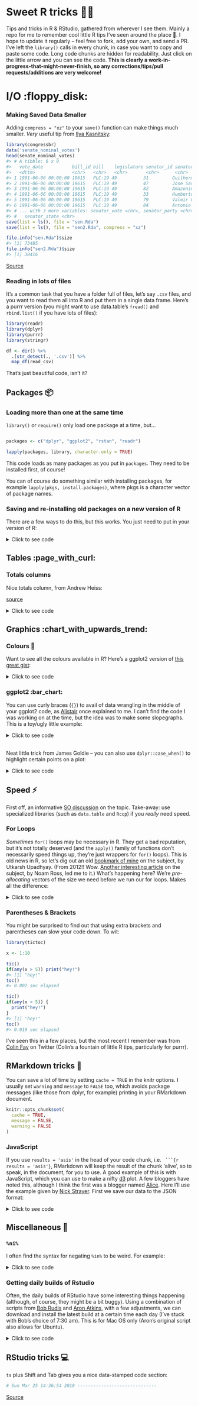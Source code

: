 
# Sweet R tricks :tophat::rabbit:

Tips and tricks in R & RStudio, gathered from wherever I see them.
Mainly a repo for me to remember cool little R tips I’ve seen around the
place :metal:. I hope to update it regularly – feel free to fork, add
your own, and send a PR. I’ve left the `library()` calls in every chunk,
in case you want to copy and paste some code. Long code chunks are
hidden for readability. Just click on the little arrow and you can see
the code. **This is clearly a work-in-progress-that-might-never-finish,
so any corrections/tips/pull requests/additions are very welcome\!**

# I/O :floppy\_disk:

### Making Saved Data Smaller

Adding `compress = "xz"` to your `save()` function can make things much
smaller. *Very* useful tip from [Ilya
Kasnitsky](https://ikashnitsky.github.io/):

``` r
library(congressbr)
data('senate_nominal_votes')
head(senate_nominal_votes)
#> # A tibble: 6 x 9
#>   vote_date           bill_id bill    legislature senator_id senator_name 
#>   <dttm>              <chr>   <chr>   <chr>       <chr>      <chr>        
#> 1 1991-06-06 00:00:00 19615   PLC:19 49          31         Guilherme Pa
#> 2 1991-06-06 00:00:00 19615   PLC:19 49          47         Jose Sarney  
#> 3 1991-06-06 00:00:00 19615   PLC:19 49          82         Amazonino Me
#> 4 1991-06-06 00:00:00 19615   PLC:19 49          33         Humberto Luc
#> 5 1991-06-06 00:00:00 19615   PLC:19 49          79         Valmir Campe
#> 6 1991-06-06 00:00:00 19615   PLC:19 49          84         Antonio Mariz
#> # ... with 3 more variables: senator_vote <chr>, senator_party <chr>,
#> #   senator_state <chr>
save(list = ls(), file = "sen.Rda")
save(list = ls(), file = "sen2.Rda", compress = "xz")

file.info("sen.Rda")$size
#> [1] 73485
file.info("sen2.Rda")$size
#> [1] 38416
```

[Source](https://twitter.com/ikashnitsky/status/973325892956184576)

### Reading in lots of files

It’s a common task that you have a folder full of files, let’s say
`.csv` files, and you want to read them all into R and put them in a
single data frame. Here’s a purrr version (you might want to use
data.table’s `fread()` and `rbind.list()` if you have lots of files):

``` r
library(readr)
library(dplyr)
library(purrr)
library(stringr)

df <- dir() %>%
  .[str_detect(., '.csv')] %>%
  map_df(read_csv)
```

That’s just beautiful code, isn’t it?

## Packages :package:

### Loading more than one at the same time

`library()` or `require()` only load one package at a time, but…

``` r

packages <- c("dplyr", "ggplot2", "rstan", "readr")

lapply(packages, library, character.only = TRUE)
```

This code loads as many packages as you put in `packages`. They need to
be installed first, of course\!

You can of course do something similar with installing packages, for
example `lapply(pkgs, install.packages)`, where pkgs is a character
vector of package names.

### Saving and re-installing old packages on a new version of R

There are a few ways to do this, but this works. You just need to put in
your version of R:  

<details>

<summary>Click to see code</summary>

``` r
version <- "3.3"  #just an example
old.packages <- list.files(paste0("/Library/Frameworks/R.framework/Versions/", version, "/Resources/library"))

# Install packages in the previous version. 

# For each package p in previous version...
    for (p in old.packages) {
      # ... Only if p is not already installed
      if (!(p %in% installed.packages()[,"Package"])) {
        # Install p 
        install.packages(p) 
      }
    }
```

I’m not sure this is necessary anymore, the last time I updated R, all
my packages were still installed. Anyway.

</details>

## Tables :page\_with\_curl:

### Totals columns

Nice totals column, from Andrew Heiss:

[source](https://twitter.com/andrewheiss/status/973325552596664321?s=03)

<details>

<summary>Click to see code</summary>

``` r
library(dplyr)
library(stringr)
library(pander)
mtcars %>% 
  mutate(cars = row.names(.),
         cars = str_extract(cars, "[A-Za-z\\b]*")) %>% 
  count(cars, am) %>% 
  bind_rows(summarise_at(., vars(n), funs(sum)) %>%
              mutate(cars = "**Total**")
  ) %>% 
  pandoc.table()
#> 
#> ---------------------
#>    cars      am   n  
#> ----------- ---- ----
#>     AMC      0    1  
#> 
#>  Cadillac    0    1  
#> 
#>   Camaro     0    1  
#> 
#>  Chrysler    0    1  
#> 
#>   Datsun     1    1  
#> 
#>    Dodge     0    1  
#> 
#>   Duster     0    1  
#> 
#>   Ferrari    1    1  
#> 
#>    Fiat      1    2  
#> 
#>    Ford      1    1  
#> 
#>    Honda     1    1  
#> 
#>   Hornet     0    2  
#> 
#>   Lincoln    0    1  
#> 
#>    Lotus     1    1  
#> 
#>  Maserati    1    1  
#> 
#>    Mazda     1    2  
#> 
#>    Merc      0    7  
#> 
#>   Pontiac    0    1  
#> 
#>   Porsche    1    1  
#> 
#>   Toyota     0    1  
#> 
#>   Toyota     1    1  
#> 
#>   Valiant    0    1  
#> 
#>    Volvo     1    1  
#> 
#>  **Total**   NA   32 
#> ---------------------
```

Also, from the comments to the above tweet, by Sam Firke, the author the
[janitor](https://github.com/sfirke/janitor) package (I prefer this
actually):

``` r
library(dplyr)
library(janitor)
mtcars %>% 
  mutate(cars = row.names(.),
         cars = str_extract(cars, "[A-Za-z\\b]*")) %>% 
  count(cars, am) %>% 
  adorn_totals()
#>      cars am  n
#>       AMC  0  1
#>  Cadillac  0  1
#>    Camaro  0  1
#>  Chrysler  0  1
#>    Datsun  1  1
#>     Dodge  0  1
#>    Duster  0  1
#>   Ferrari  1  1
#>      Fiat  1  2
#>      Ford  1  1
#>     Honda  1  1
#>    Hornet  0  2
#>   Lincoln  0  1
#>     Lotus  1  1
#>  Maserati  1  1
#>     Mazda  1  2
#>      Merc  0  7
#>   Pontiac  0  1
#>   Porsche  1  1
#>    Toyota  0  1
#>    Toyota  1  1
#>   Valiant  0  1
#>     Volvo  1  1
#>     Total 11 32
```

</details>

## Graphics :chart\_with\_upwards\_trend:

### Colours :art:

Want to see all the colours available in R? Here’s a ggplot2 version of
[this great
gist](https://github.com/hdugan/rColorTable/blob/master/rColorTable.R):  

<details>

<summary>Click to see code</summary>

``` r
# R colors minus 100 shades of grey
library(dplyr)
library(stringr)
library(ggplot2)
library(tibble)
library(cowplot)

# get 'data':
colour <- tibble(colours = colors()) %>%
  filter(!grepl("gray", colours),
         !grepl("grey", colours)) %>%
  mutate(general_colour = gsub("[0-9]", "", colours),
         c1 = ifelse(grepl("1", colours), 1, 0),
         c2 = ifelse(grepl("2", colours), 1, 0),
         c3 = ifelse(grepl("3", colours), 1, 0),
         c4 = ifelse(grepl("4", colours), 1, 0)) %>%
  select(-1) %>%
  group_by(general_colour) %>%
  summarise_all(funs(sum)) %>%
  ungroup() %>%
  mutate(c1 = ifelse(grepl(1, c1), paste0(general_colour, c1), NA),
         c2 = ifelse(grepl(1, c2), paste0(general_colour, "2"), NA),
         c3 = ifelse(grepl(1, c3), paste0(general_colour, "3"), NA),
         c4 = ifelse(grepl(1, c4), paste0(general_colour, "4"), NA),
         c1 = ifelse(is.na(c1), general_colour, c1),
         c2 = ifelse(is.na(c2), general_colour, c2),
         c3 = ifelse(is.na(c3), general_colour, c3),
         c4 = ifelse(is.na(c4), general_colour, c4))


## create six plots:
# Just the names, by setting alpha to 0:
g0 <- ggplot(colour, aes(x = general_colour)) +
  geom_bar(position = "stack", alpha = 0) +
  coord_flip() +
  theme_minimal() +
  theme(legend.position = "none") +
  theme(axis.text.x = element_blank(), axis.ticks.x = element_blank(),
        axis.title.x = element_blank(), panel.grid = element_blank(),
        axis.title.y = element_blank())

g <- ggplot(colour, aes(x = general_colour, color = general_colour,
                   fill = general_colour)) +
  geom_bar(position = "stack") +
  coord_flip() +
  scale_color_manual(values = colour$general_colour) +
  scale_fill_manual(values = colour$general_colour) +
  theme_minimal() +
  theme(legend.position = "none") +
  theme(axis.text = element_blank(), axis.ticks = element_blank(),
        axis.title = element_blank(), panel.grid = element_blank())

g_1 <- ggplot(colour, aes(x = c1, color = c1,
                        fill = c1)) +
  geom_bar(position = "stack") +
  coord_flip() +
  scale_color_manual(values = colour$c1) +
  scale_fill_manual(values = colour$c1) +
  theme_minimal() +
  theme(legend.position = "none") +
  theme(axis.text = element_blank(), axis.ticks = element_blank(),
        axis.title = element_blank(), panel.grid = element_blank())

g_2 <- ggplot(colour, aes(x = c2, color = c2,
                        fill = c2)) +
  geom_bar(position = "stack") +
  coord_flip() +
  scale_color_manual(values = colour$c2) +
  scale_fill_manual(values = colour$c2) +
  theme_minimal() +
  theme(legend.position = "none") +
  theme(axis.text = element_blank(), axis.ticks = element_blank(),
        axis.title = element_blank(), panel.grid = element_blank())

g_3 <- ggplot(colour, aes(x = c3, color = c3,
                        fill = c3)) +
  geom_bar(position = "stack") +
  coord_flip() +
  scale_color_manual(values = colour$c3) +
  scale_fill_manual(values = colour$c3) +
  theme_minimal() +
  theme(legend.position = "none") +
  theme(axis.text = element_blank(), axis.ticks = element_blank(),
        axis.title = element_blank(), panel.grid = element_blank())

g_4 <- ggplot(colour, aes(x = c4, color = c4,
                        fill = c4)) +
  geom_bar(position = "stack") +
  coord_flip() +
  scale_color_manual(values = colour$c4) +
  scale_fill_manual(values = colour$c4) +
  theme_minimal() +
  theme(legend.position = "none") +
  theme(axis.text = element_blank(), axis.ticks = element_blank(),
        axis.title = element_blank(), panel.grid = element_blank())

# cowplot 'em all together:
p <- plot_grid(g0, g, g_1, g_2, g_3, g_4, align = "h", ncol = 6,
          rel_widths = c(.75, 1.05, 1.05, 1.05, 1.05, 1.05))
title <- ggdraw() + draw_label("Colours range from the bare name to the 4th hue (if it exists)\n           i.e. azure             azure1           azure2             azure3              azure4  ")
plot_grid(title, p, ncol = 1, rel_heights=c(0.05, 1))
```

![](README-unnamed-chunk-8-1.png)<!-- -->

</details>

### ggplot2 :bar\_chart:

You can use curly braces (`{}`) to avail of data wrangling in the middle
of your ggplot2 code, as
[Alistair](https://stackoverflow.com/users/4497050/alistaire) once
explained to me. I can’t find the code I was working on at the time, but
the idea was to make some slopegraphs. This is a toy/ugly little
example:  

<details>

<summary>Click to see code</summary>

``` r
library(dplyr); library(ggplot2)

df <- tibble(
  area = rep(c("Health", "Education"), 6),
  sub_area = rep(c("Staff", "Projects", "Activities"), 4),
  year = c(rep(2016, 6), rep(2017, 6)),
  value = c(15000, 12000, 18000, 24000, 14000, 12000, 13000, 16000, 11000, 
            8000, 15000, 19000)
) %>% arrange(area)

df %>% filter(area == "Health") %>% {
    ggplot(.) +    # add . to specify to insert results here
        geom_line(aes(x = as.factor(year), y = value, 
                      group = sub_area, color = sub_area), size = 2) + 
        geom_point(aes(x = as.factor(year), y = value, 
                       group = sub_area, color = sub_area), size = 2) +
        theme_minimal(base_size = 18) + 
        geom_text(data = dplyr::filter(., 
        year == 2016 & sub_area == "Activities"),    # and here
                  aes(x = as.factor(year), y = value, 
                      color = sub_area, label = sub_area), size = 6, 
                      hjust = 1.2) +
    xlab(NULL) + ylab(NULL) + theme(legend.position = "none")
}
```

![](README-unnamed-chunk-9-1.png)<!-- -->
[Source](https://stackoverflow.com/questions/44007998/subset-filter-in-dplyr-chain-with-ggplot2)

</details>

<br> Neat little trick from James Goldie – you can also use
`dplyr::case_when()` to highlight certain points on a plot:

<details>

<summary>Click to see code</summary>

``` r
library(ggplot2); library(ggrepel); library(dplyr)

df <- tibble(
  x = 1:10,
  y = rnorm(10),
  name = c("Apple", "Banana", "Kiwi", "Orange", "Watermelon",
           "Grapes", "Pear", "Canteloupe", "Tomato", "Satsuma")) %>%
  mutate(name_poor = case_when(
    y < 0 ~ name,
    TRUE ~ ""))

ggplot(df, aes(x = x, y = y)) +
  geom_point(size = 3) +
  geom_text_repel(aes(label = name_poor), point.padding = 2)
```

![](README-unnamed-chunk-10-1.png)<!-- -->
[Source](https://twitter.com/rensa_co/status/976340414016843776?s=08)

</details>

## Speed :zap:

First off, an informative [SO
discussion](https://stackoverflow.com/questions/2908822/speed-up-the-loop-operation-in-r)
on the topic. Take-away: use specialized libraries (such as `data.table`
and `Rccp`) if you *really* need speed.

### For Loops

*Sometimes* `for()` loops may be necessary in R. They get a bad
reputation, but it’s not totally deserved (and the `apply()` family of
functions don’t necessarily speed things up, they’re just wrappers for
`for()` loops). This is old news in R, so let’s dig out an old [bookmark
of
mine](http://musicallyut.blogspot.com.br/2012/07/pre-allocate-your-vectors.html)
on the subject, by Utkarsh Upadhyay. (From 2012\!\! Wow. [Another
interesting
article](http://www.noamross.net/blog/2013/4/25/faster-talk.html) on the
subject, by Noam Ross, led me to it.) What’s happening here? We’re
*pre-allocating* vectors of the size we need before we run our for
loops. Makes all the difference:

<details>

<summary>Click to see code</summary>

``` r
library(dplyr)

f1 <- function (n) {
    l <- list()
    for(i in 1:n) {
        l <- append(l, i)
    }
    return(l)
}

f2 <- function (n) {
    l <- vector("list", n)  ## pre-allocate the size
    for(i in 1:n) {
        l[[i]] <- i
    }
    return(l)
}


warm.up <- function(f, n, times) {
    system.time(sapply(1:times, function (i) f(n)), gcFirst = T)
}

run.all <- function (reps = 10) {
    timesSeq <- seq(from = 10, to = 10000, by = 100)

    message("Running f1 ...")
    f1.prof <- sapply(timesSeq, function (arg) warm.up(f1, arg, reps)[1] / reps)

    message("Running f2 ...")
    f2.prof <- sapply(timesSeq, function (arg) warm.up(f2, arg, reps)[1] / reps)

    return(tibble(
                timesSeq  =  timesSeq,
                f1.prof = f1.prof,
                f2.prof = f2.prof
    ))
}

x <- run.all()

library(ggplot2)
ggplot(x, aes(x = timesSeq, group = 1)) +
  geom_line(aes(y = f1.prof), colour = "#ec0b43") +
  geom_line(aes(y = f2.prof), colour = "#58355e") +
  ylab(NULL) + theme_minimal() + xlab("Sequence") +
  labs(subtitle = "The red line is f1.prof!")
```

![](README-unnamed-chunk-11-1.png)<!-- -->

</details>

### Parentheses & Brackets

You might be surprised to find out that using extra brackets and
parentheses can slow your code down. To wit:

``` r
library(tictoc)

x <- 1:10

tic()
if(any(x > 5)) print("hey!")
#> [1] "hey!"
toc()
#> 0.002 sec elapsed

tic()
if(any(x > 5)) {
  print("hey!")
}
#> [1] "hey!"
toc()
#> 0.019 sec elapsed
```

I’ve seen this in a few places, but the most recent I remember was from
[Colin Fay](https://twitter.com/_ColinFay/status/946714488220389377) on
Twitter (Colin’s a fountain of little R tips, particularly for purrr).

## RMarkdown tricks :scroll:

You can save a lot of time by setting `cache = TRUE` in the knitr
options. I usually set `warning` and `message` to `FALSE` too, which
avoids package messages (like those from dplyr, for example) printing in
your RMarkdown document.

``` r
knitr::opts_chunk$set(
  cache = TRUE,
  message = FALSE, 
  warning = FALSE
)
```

### JavaScript

If you use `results = 'asis'` in the head of your code chunk, i.e.
` ```{r results = 'asis'}`, RMarkdown will keep the result of the chunk
‘alive’, so to speak, in the document, for you to use. A good example
of this is with JavaScript, which you can use to make a nifty
[d3](https://d3js.org/) plot. A few bloggers have noted this, although I
think the first was a blogger named
[Alice](https://towardsdatascience.com/getting-r-and-d3-js-to-play-nicely-in-r-markdown-270e302a52d3).
Here I’ll use the example given by [Nick
Strayer](http://livefreeordichotomize.com/2017/01/24/custom-javascript-visualizations-in-rmarkdown/).
First we save our data to the JSON format:  

<details>

<summary>Click to see code</summary>

``` r
library(dplyr)
library(jsonlite)

send_df_to_js <- function(df){
  cat(
    paste(
    '<script>
      var data = ',toJSON(df),';
    </script>'
    , sep="")
  )
}

#Generate some random x and y data to plot
n <- 300
random_data <- data_frame(x = runif(n)*10) %>% 
  mutate(y = 0.5*x^3 - 1.3*x^2 + rnorm(n, mean = 0, sd = 80),
         group = paste("group", sample(c(1,2,3), n, replace = T)))
send_df_to_js(random_data)
```

<script>
      var data = [{"x":5.3401,"y":39.0716,"group":"group 3"},{"x":6.6338,"y":93.7334,"group":"group 3"},{"x":8.2901,"y":228.0466,"group":"group 1"},{"x":2.7182,"y":37.5723,"group":"group 2"},{"x":1.5512,"y":-9.902,"group":"group 3"},{"x":1.042,"y":3.8274,"group":"group 2"},{"x":0.336,"y":1.4782,"group":"group 3"},{"x":2.8209,"y":-0.3232,"group":"group 1"},{"x":8.28,"y":255.8445,"group":"group 2"},{"x":4.2061,"y":63.6519,"group":"group 1"},{"x":6.7488,"y":202.0291,"group":"group 2"},{"x":4.3768,"y":-75.2349,"group":"group 3"},{"x":6.5177,"y":-6.1701,"group":"group 3"},{"x":0.4793,"y":-191.2183,"group":"group 3"},{"x":6.0034,"y":45.3629,"group":"group 1"},{"x":9.8132,"y":384.5149,"group":"group 3"},{"x":5.8042,"y":93.6758,"group":"group 2"},{"x":2.2953,"y":-3.3002,"group":"group 1"},{"x":3.5459,"y":-119.2527,"group":"group 2"},{"x":1.0486,"y":13.2127,"group":"group 1"},{"x":6.4506,"y":80.7153,"group":"group 2"},{"x":6.2397,"y":89.6931,"group":"group 2"},{"x":4.7163,"y":-47.4085,"group":"group 1"},{"x":0.5116,"y":-111.2345,"group":"group 1"},{"x":1.0823,"y":-18.8295,"group":"group 3"},{"x":3.4057,"y":79.3189,"group":"group 3"},{"x":0.2723,"y":98.7634,"group":"group 3"},{"x":9.9162,"y":433.4107,"group":"group 3"},{"x":6.7135,"y":125.9115,"group":"group 3"},{"x":1.9728,"y":86.3954,"group":"group 3"},{"x":2.8927,"y":-43.8808,"group":"group 2"},{"x":0.3748,"y":-13.5811,"group":"group 1"},{"x":7.379,"y":55.2453,"group":"group 2"},{"x":8.289,"y":122.4287,"group":"group 1"},{"x":3.4063,"y":109.6761,"group":"group 1"},{"x":4.8231,"y":-48.4254,"group":"group 1"},{"x":8.397,"y":248.0727,"group":"group 1"},{"x":0.1814,"y":86.3628,"group":"group 3"},{"x":1.2935,"y":7.3678,"group":"group 1"},{"x":2.1564,"y":-33.0926,"group":"group 1"},{"x":3.2591,"y":-18.7834,"group":"group 2"},{"x":2.7566,"y":-18.4932,"group":"group 1"},{"x":5.5267,"y":-14.8679,"group":"group 1"},{"x":8.3973,"y":364.6498,"group":"group 3"},{"x":9.1804,"y":311.1261,"group":"group 1"},{"x":2.8878,"y":18.5191,"group":"group 2"},{"x":4.871,"y":123.8731,"group":"group 3"},{"x":6.5283,"y":79.8275,"group":"group 1"},{"x":5.4959,"y":-53.2841,"group":"group 3"},{"x":9.7878,"y":281.9277,"group":"group 1"},{"x":7.2117,"y":91.9277,"group":"group 3"},{"x":7.3506,"y":46.0661,"group":"group 1"},{"x":9.7868,"y":323.0521,"group":"group 2"},{"x":0.7567,"y":-12.9832,"group":"group 1"},{"x":4.7054,"y":287.4406,"group":"group 1"},{"x":4.4307,"y":96.2093,"group":"group 2"},{"x":3.1056,"y":0.7669,"group":"group 1"},{"x":8.7168,"y":277.5708,"group":"group 2"},{"x":6.4043,"y":-33.9938,"group":"group 1"},{"x":0.7746,"y":-58.2481,"group":"group 1"},{"x":9.2001,"y":267.167,"group":"group 1"},{"x":1.7379,"y":-49.5483,"group":"group 1"},{"x":6.6733,"y":72.8959,"group":"group 1"},{"x":7.1162,"y":-6.1229,"group":"group 2"},{"x":3.9676,"y":55.3533,"group":"group 2"},{"x":7.4902,"y":125.5176,"group":"group 2"},{"x":9.7533,"y":298.3493,"group":"group 1"},{"x":5.1503,"y":-22.5537,"group":"group 2"},{"x":9.743,"y":310.087,"group":"group 1"},{"x":1.4588,"y":71.8041,"group":"group 1"},{"x":4.9573,"y":82.7077,"group":"group 1"},{"x":8.4968,"y":224.244,"group":"group 2"},{"x":6.6115,"y":252.2905,"group":"group 3"},{"x":1.595,"y":54.2913,"group":"group 2"},{"x":8.9802,"y":151.1671,"group":"group 2"},{"x":8.8759,"y":173.4016,"group":"group 1"},{"x":5.3035,"y":-23.5795,"group":"group 3"},{"x":2.0884,"y":30.44,"group":"group 3"},{"x":7.8842,"y":201.179,"group":"group 1"},{"x":0.8815,"y":-0.327,"group":"group 2"},{"x":6.4225,"y":165.6921,"group":"group 2"},{"x":7.4543,"y":143.5773,"group":"group 1"},{"x":8.4569,"y":268.552,"group":"group 1"},{"x":2.4357,"y":-67.6614,"group":"group 3"},{"x":4.4889,"y":268.9791,"group":"group 1"},{"x":2.02,"y":122.7683,"group":"group 2"},{"x":9.1044,"y":301.4335,"group":"group 1"},{"x":9.5319,"y":323.3781,"group":"group 3"},{"x":5.9219,"y":38.8553,"group":"group 1"},{"x":8.7043,"y":223.3024,"group":"group 2"},{"x":7.9521,"y":166.9715,"group":"group 1"},{"x":6.0137,"y":188.1122,"group":"group 1"},{"x":7.3462,"y":52.0581,"group":"group 3"},{"x":1.5033,"y":-10.8771,"group":"group 1"},{"x":2.6847,"y":75.6129,"group":"group 3"},{"x":1.2873,"y":-2.8788,"group":"group 2"},{"x":3.3253,"y":81.0933,"group":"group 1"},{"x":7.248,"y":132.5598,"group":"group 1"},{"x":8.1478,"y":27.8409,"group":"group 3"},{"x":6.9716,"y":-22.0497,"group":"group 3"},{"x":0.2425,"y":-79.9716,"group":"group 1"},{"x":3.213,"y":98.6473,"group":"group 1"},{"x":0.5308,"y":-85.5438,"group":"group 2"},{"x":5.3185,"y":1.5776,"group":"group 3"},{"x":9.0672,"y":304.428,"group":"group 3"},{"x":2.5451,"y":11.8706,"group":"group 3"},{"x":7.0998,"y":132.8174,"group":"group 3"},{"x":5.2286,"y":-14.7775,"group":"group 2"},{"x":0.0863,"y":-155.8024,"group":"group 3"},{"x":1.9475,"y":109.5262,"group":"group 1"},{"x":6.2054,"y":165.1241,"group":"group 1"},{"x":9.445,"y":360.9362,"group":"group 2"},{"x":3.5899,"y":-42.5037,"group":"group 3"},{"x":2.5347,"y":20.3554,"group":"group 2"},{"x":2.7302,"y":82.3466,"group":"group 2"},{"x":3.6318,"y":-10.6622,"group":"group 3"},{"x":6.3262,"y":87.7835,"group":"group 3"},{"x":7.7482,"y":21.1847,"group":"group 3"},{"x":6.711,"y":27.4605,"group":"group 2"},{"x":8.2919,"y":120.5505,"group":"group 1"},{"x":3.0582,"y":31.5244,"group":"group 2"},{"x":3.7789,"y":62.7967,"group":"group 1"},{"x":2.0883,"y":108.7493,"group":"group 3"},{"x":9.7546,"y":333.0125,"group":"group 3"},{"x":6.8388,"y":179.0434,"group":"group 1"},{"x":1.3324,"y":-135.0872,"group":"group 2"},{"x":3.3553,"y":134.0065,"group":"group 2"},{"x":1.5345,"y":119.3463,"group":"group 3"},{"x":4.8254,"y":44.2284,"group":"group 2"},{"x":9.8189,"y":309.5464,"group":"group 2"},{"x":4.7846,"y":49.7637,"group":"group 3"},{"x":1.4475,"y":-80.6493,"group":"group 1"},{"x":5.7272,"y":143.3858,"group":"group 1"},{"x":7.3321,"y":210.0113,"group":"group 1"},{"x":2.2124,"y":28.0535,"group":"group 2"},{"x":9.9749,"y":298.671,"group":"group 1"},{"x":5.0201,"y":-30.1775,"group":"group 2"},{"x":4.7448,"y":198.8992,"group":"group 3"},{"x":4.1104,"y":-76.0543,"group":"group 1"},{"x":1.2156,"y":-14.7394,"group":"group 3"},{"x":2.6877,"y":44.564,"group":"group 3"},{"x":7.2561,"y":167.5084,"group":"group 1"},{"x":8.7258,"y":205.4723,"group":"group 2"},{"x":6.2317,"y":6.5255,"group":"group 1"},{"x":1.7727,"y":-90.6107,"group":"group 3"},{"x":9.3149,"y":266.5969,"group":"group 1"},{"x":9.6344,"y":149.9815,"group":"group 2"},{"x":8.6082,"y":279.4059,"group":"group 1"},{"x":1.0726,"y":-52.6972,"group":"group 1"},{"x":9.843,"y":402.1405,"group":"group 3"},{"x":1.5852,"y":-37.1504,"group":"group 3"},{"x":9.5249,"y":311.9657,"group":"group 2"},{"x":8.9284,"y":140.0137,"group":"group 1"},{"x":3.5042,"y":-44.4756,"group":"group 1"},{"x":9.2041,"y":346.9741,"group":"group 1"},{"x":9.0163,"y":194.8099,"group":"group 3"},{"x":4.9707,"y":-11.5257,"group":"group 2"},{"x":7.5446,"y":236.0788,"group":"group 2"},{"x":0.8526,"y":-20.1829,"group":"group 1"},{"x":3.2751,"y":43.1731,"group":"group 3"},{"x":7.032,"y":135.1706,"group":"group 1"},{"x":3.2477,"y":149.7054,"group":"group 3"},{"x":0.2921,"y":-137.2948,"group":"group 1"},{"x":8.3942,"y":326.5445,"group":"group 1"},{"x":6.5685,"y":92.3232,"group":"group 3"},{"x":0.0315,"y":-87.4641,"group":"group 3"},{"x":8.1995,"y":252.0213,"group":"group 3"},{"x":2.9941,"y":-144.2693,"group":"group 3"},{"x":7.0606,"y":48.7119,"group":"group 1"},{"x":0.2902,"y":-13.4131,"group":"group 3"},{"x":4.1378,"y":66.0195,"group":"group 1"},{"x":0.1221,"y":-33.5307,"group":"group 3"},{"x":8.7297,"y":286.4539,"group":"group 2"},{"x":2.7856,"y":-12.4608,"group":"group 3"},{"x":4.3645,"y":64.2173,"group":"group 3"},{"x":0.2109,"y":74.0587,"group":"group 1"},{"x":8.2008,"y":211.5198,"group":"group 2"},{"x":0.6142,"y":95.6896,"group":"group 2"},{"x":9.6506,"y":331.0324,"group":"group 1"},{"x":0.2441,"y":-102.5501,"group":"group 3"},{"x":7.6222,"y":77.0404,"group":"group 2"},{"x":7.2438,"y":173.0458,"group":"group 2"},{"x":7.3664,"y":85.5676,"group":"group 3"},{"x":9.0511,"y":378.0037,"group":"group 2"},{"x":7.6071,"y":-38.5375,"group":"group 3"},{"x":1.4697,"y":-89.5441,"group":"group 3"},{"x":2.4283,"y":148.0333,"group":"group 3"},{"x":4.9121,"y":23.9139,"group":"group 3"},{"x":6.2296,"y":-2.2291,"group":"group 2"},{"x":1.689,"y":82.5961,"group":"group 1"},{"x":8.024,"y":40.7483,"group":"group 2"},{"x":3.112,"y":127.2583,"group":"group 1"},{"x":6.2983,"y":-23.4186,"group":"group 2"},{"x":7.0854,"y":193.5037,"group":"group 1"},{"x":0.415,"y":-89.7386,"group":"group 2"},{"x":2.5897,"y":19.8725,"group":"group 2"},{"x":0.4434,"y":-44.4674,"group":"group 1"},{"x":3.2005,"y":-78.5393,"group":"group 1"},{"x":9.0491,"y":178.9361,"group":"group 1"},{"x":3.4916,"y":-95.4597,"group":"group 3"},{"x":0.1626,"y":127.8352,"group":"group 3"},{"x":3.2353,"y":77.4257,"group":"group 3"},{"x":6.8344,"y":202.3569,"group":"group 2"},{"x":5.4742,"y":33.4236,"group":"group 2"},{"x":4.4144,"y":-167.1047,"group":"group 1"},{"x":5.6439,"y":106.7117,"group":"group 2"},{"x":1.9989,"y":57.9713,"group":"group 2"},{"x":3.265,"y":152.3362,"group":"group 1"},{"x":6.9887,"y":61.9043,"group":"group 3"},{"x":0.8996,"y":96.3712,"group":"group 3"},{"x":3.1876,"y":-82.2739,"group":"group 3"},{"x":0.3427,"y":52.6979,"group":"group 1"},{"x":4.6371,"y":48.6144,"group":"group 3"},{"x":6.7697,"y":214.3083,"group":"group 3"},{"x":2.9695,"y":-96.7446,"group":"group 2"},{"x":3.6816,"y":81.0893,"group":"group 2"},{"x":6.1486,"y":91.9551,"group":"group 2"},{"x":5.6726,"y":53.3356,"group":"group 2"},{"x":3.0237,"y":35.2014,"group":"group 2"},{"x":5.9755,"y":170.9988,"group":"group 3"},{"x":6.8583,"y":41.6304,"group":"group 1"},{"x":5.5321,"y":102.7111,"group":"group 1"},{"x":4.8113,"y":61.5925,"group":"group 2"},{"x":5.4571,"y":-108.6745,"group":"group 1"},{"x":2.4205,"y":-43.8031,"group":"group 3"},{"x":4.9326,"y":-42.7145,"group":"group 1"},{"x":9.0358,"y":245.1892,"group":"group 3"},{"x":5.0566,"y":5.7346,"group":"group 2"},{"x":1.0789,"y":8.0742,"group":"group 2"},{"x":7.8464,"y":100.0906,"group":"group 3"},{"x":0.6964,"y":-43.0469,"group":"group 1"},{"x":2.9975,"y":120.2605,"group":"group 1"},{"x":6.5908,"y":46.9502,"group":"group 1"},{"x":2.5817,"y":41.0879,"group":"group 3"},{"x":1.7494,"y":-29.5118,"group":"group 1"},{"x":5.8765,"y":168.0142,"group":"group 2"},{"x":5.2235,"y":79.5006,"group":"group 1"},{"x":6.6295,"y":-21.2934,"group":"group 2"},{"x":4.7348,"y":18.4201,"group":"group 3"},{"x":8.4796,"y":328.3131,"group":"group 3"},{"x":6.9292,"y":224.3846,"group":"group 2"},{"x":6.7626,"y":-22.6372,"group":"group 2"},{"x":9.2603,"y":252.4909,"group":"group 3"},{"x":7.1852,"y":113.0245,"group":"group 1"},{"x":1.6046,"y":32.3553,"group":"group 3"},{"x":8.9906,"y":201.6665,"group":"group 3"},{"x":4.8398,"y":177.6316,"group":"group 1"},{"x":8.7395,"y":269.9279,"group":"group 1"},{"x":6.3935,"y":44.1984,"group":"group 3"},{"x":5.1451,"y":-86.214,"group":"group 3"},{"x":3.9363,"y":35.3522,"group":"group 1"},{"x":7.9684,"y":149.4394,"group":"group 2"},{"x":8.3233,"y":286.2213,"group":"group 1"},{"x":6.414,"y":-9.5091,"group":"group 1"},{"x":5.4852,"y":-13.5517,"group":"group 2"},{"x":3.7499,"y":-4.6735,"group":"group 1"},{"x":0.2297,"y":-23.6311,"group":"group 3"},{"x":1.3884,"y":36.2688,"group":"group 3"},{"x":0.4032,"y":-75.3398,"group":"group 3"},{"x":7.9339,"y":36.7638,"group":"group 1"},{"x":2.6051,"y":71.6338,"group":"group 2"},{"x":4.9547,"y":49.1142,"group":"group 3"},{"x":0.8856,"y":79.6992,"group":"group 3"},{"x":0.7537,"y":22.5926,"group":"group 2"},{"x":1.1359,"y":-30.6749,"group":"group 3"},{"x":4.2417,"y":-54.5597,"group":"group 1"},{"x":7.9881,"y":302.9443,"group":"group 2"},{"x":2.7716,"y":146.4577,"group":"group 1"},{"x":9.6752,"y":247.8221,"group":"group 2"},{"x":7.3844,"y":233.3189,"group":"group 3"},{"x":7.4956,"y":-3.2397,"group":"group 3"},{"x":9.9709,"y":230.9283,"group":"group 2"},{"x":0.4639,"y":0.8442,"group":"group 1"},{"x":1.59,"y":66.4436,"group":"group 1"},{"x":9.9063,"y":236.6548,"group":"group 3"},{"x":3.9767,"y":27.414,"group":"group 1"},{"x":7.1504,"y":234.4303,"group":"group 1"},{"x":6.3607,"y":83.9958,"group":"group 3"},{"x":8.6672,"y":246.1361,"group":"group 3"},{"x":3.3607,"y":17.0356,"group":"group 2"},{"x":0.294,"y":110.404,"group":"group 1"},{"x":5.0893,"y":-38.2353,"group":"group 2"},{"x":5.1571,"y":110.0386,"group":"group 3"},{"x":2.0177,"y":-59.3852,"group":"group 1"},{"x":6.9289,"y":157.8074,"group":"group 1"},{"x":4.4457,"y":-15.0268,"group":"group 3"},{"x":5.0009,"y":65.3335,"group":"group 1"},{"x":9.3786,"y":258.7508,"group":"group 1"},{"x":1.002,"y":-149.8781,"group":"group 3"},{"x":8.4565,"y":373.7727,"group":"group 1"},{"x":2.0963,"y":96.0277,"group":"group 1"},{"x":1.7285,"y":-18.1061,"group":"group 2"},{"x":0.2727,"y":11.7664,"group":"group 2"},{"x":3.6222,"y":29.763,"group":"group 1"},{"x":8.0026,"y":119.3029,"group":"group 3"},{"x":8.3999,"y":210.0496,"group":"group 3"},{"x":4.0127,"y":-10.5231,"group":"group 2"},{"x":9.4984,"y":444.2657,"group":"group 3"},{"x":5.9862,"y":163.2665,"group":"group 1"},{"x":8.8508,"y":44.0191,"group":"group 2"}];
    </script>

So far, so good – the data is in our browser, as you can see from this
screenshot (or just open the inspector on this page):

![](https://i.imgur.com/EtoGoYn.png)

In theory, now we can include a `js` code block. It’s worth mentioning
that, for me at least, this doesn’t work perfectly (I’m probably doing
something wrong). I had to actually include the Javascript code directly
into the html of this README, using `<script>` tags. Still,
making/parsing the data in R and then passing it on to d3 is pretty
sweet.

<script src="https://code.jquery.com/jquery-3.1.1.min.js"></script>

<script src="https://d3js.org/d3.v4.min.js"></script>

<div id="viz">

</div>

``` js
var point_vals = d3.select("#viz")
.append("p")
.attr("align", "center")
.text("Mouseover some data!");

//Get how wide our page is in pixels so we can draw our plot in it
var page_width = $("#cbi14").width();

// set the dimensions and margins of the graph
var margin = 30,
width = page_width - 2*margin,
height = page_width*0.8 - 2*margin;

// Find max data values
var x_extent = d3.extent(data, d => d.x);
var y_extent = d3.extent(data, d => d.y);

// Set the scales 
var x = d3.scaleLinear()
.domain(x_extent)
.range([0, width]);

var y = d3.scaleLinear()
.domain(y_extent)
.range([height, 0]);

//Set up our SVG element
var svg = d3.select("#viz").append("svg")
.attr("width", width + 2*margin)
.attr("height", height + 2*margin)
.append("g")
.attr("transform",
      "translate(" + margin + "," + margin + ")");

var bounce_select = d3.transition()
.duration(1000)
.ease(d3.easeElastic.period(0.4));

// Add the scatterplot
svg.selectAll(".dots")
.data(data)
.enter().append("circle")
.attr("class", "dots")
.attr("fill", d => d.group === "group 1"? "steelblue":"orangered")
.attr("fill-opacity", 0.3)
.attr("r", 5)
.attr("cx", d => x(d.x) )
.attr("cy", d => y(d.y) )
.on("mouseover", function(d){
  d3.selectAll(".dots").attr("r", 5) //make sure all the dots are small
  d3.select(this)
  .transition(bounce_select)
  .attr("r", 10);
  
  point_vals.text("X:" + d.x + " Y:" + d.y) //change the title of the graph to the datapoint
});

// Draw the axes    
// Add the X Axis
svg.append("g")
.attr("transform", "translate(0," + height + ")")
.call(d3.axisBottom(x));

// Add the Y Axis
svg.append("g")
.call(d3.axisLeft(y));
```

Here’s the code that was used:

``` 
  var point_vals = d3.select("#viz")
.append("p")
.attr("align", "center")
.text("Mouseover some data!");

//Get how wide our page is in pixels so we can draw our plot in it
var page_width = $("#javascript").width();

// set the dimensions and margins of the graph
var margin = 30,
width = page_width - 2*margin,
height = page_width*0.8 - 2*margin;

// Find max data values
var x_extent = d3.extent(data, d => d.x);
var y_extent = d3.extent(data, d => d.y);

// Set the scales 
var x = d3.scaleLinear()
.domain(x_extent)
.range([0, width]);

var y = d3.scaleLinear()
.domain(y_extent)
.range([height, 0]);

//Set up our SVG element
var svg = d3.select("#viz").append("svg")
.attr("width", width + 2*margin)
.attr("height", height + 2*margin)
.append("g")
.attr("transform",
      "translate(" + margin + "," + margin + ")");

var bounce_select = d3.transition()
.duration(1000)
.ease(d3.easeElastic.period(0.4));

// Add the scatterplot
svg.selectAll(".dots")
.data(data)
.enter().append("circle")
.attr("class", "dots")
.attr("fill", d => d.group === "group 1"? "steelblue":"orangered")
.attr("fill-opacity", 0.3)
.attr("r", 5)
.attr("cx", d => x(d.x) )
.attr("cy", d => y(d.y) )
.on("mouseover", function(d){
  d3.selectAll(".dots").attr("r", 5) //make sure all the dots are small
  d3.select(this)
  .transition(bounce_select)
  .attr("r", 10);
  
  point_vals.text("X:" + d.x + " Y:" + d.y) //change the title of the graph to the datapoint
});

// Draw the axes    
// Add the X Axis
svg.append("g")
.attr("transform", "translate(0," + height + ")")
.call(d3.axisBottom(x));

// Add the Y Axis
svg.append("g")
.call(d3.axisLeft(y));
```

</details>

## Miscellaneous :pushpin:

### `%ni%`

I often find the syntax for negating `%in%` to be weird. For example:

<details>

<summary>Click to see code</summary>

``` r
library(dplyr)
library(tibble)
mtcars %>% 
  rownames_to_column(var = "cars") %>% 
  filter(!cars %in% c("Toyota Corolla", "Honda Civic", "Datsun 710"))
#>                   cars  mpg cyl  disp  hp drat    wt  qsec vs am gear carb
#> 1            Mazda RX4 21.0   6 160.0 110 3.90 2.620 16.46  0  1    4    4
#> 2        Mazda RX4 Wag 21.0   6 160.0 110 3.90 2.875 17.02  0  1    4    4
#> 3       Hornet 4 Drive 21.4   6 258.0 110 3.08 3.215 19.44  1  0    3    1
#> 4    Hornet Sportabout 18.7   8 360.0 175 3.15 3.440 17.02  0  0    3    2
#> 5              Valiant 18.1   6 225.0 105 2.76 3.460 20.22  1  0    3    1
#> 6           Duster 360 14.3   8 360.0 245 3.21 3.570 15.84  0  0    3    4
#> 7            Merc 240D 24.4   4 146.7  62 3.69 3.190 20.00  1  0    4    2
#> 8             Merc 230 22.8   4 140.8  95 3.92 3.150 22.90  1  0    4    2
#> 9             Merc 280 19.2   6 167.6 123 3.92 3.440 18.30  1  0    4    4
#> 10           Merc 280C 17.8   6 167.6 123 3.92 3.440 18.90  1  0    4    4
#> 11          Merc 450SE 16.4   8 275.8 180 3.07 4.070 17.40  0  0    3    3
#> 12          Merc 450SL 17.3   8 275.8 180 3.07 3.730 17.60  0  0    3    3
#> 13         Merc 450SLC 15.2   8 275.8 180 3.07 3.780 18.00  0  0    3    3
#> 14  Cadillac Fleetwood 10.4   8 472.0 205 2.93 5.250 17.98  0  0    3    4
#> 15 Lincoln Continental 10.4   8 460.0 215 3.00 5.424 17.82  0  0    3    4
#> 16   Chrysler Imperial 14.7   8 440.0 230 3.23 5.345 17.42  0  0    3    4
#> 17            Fiat 128 32.4   4  78.7  66 4.08 2.200 19.47  1  1    4    1
#> 18       Toyota Corona 21.5   4 120.1  97 3.70 2.465 20.01  1  0    3    1
#> 19    Dodge Challenger 15.5   8 318.0 150 2.76 3.520 16.87  0  0    3    2
#> 20         AMC Javelin 15.2   8 304.0 150 3.15 3.435 17.30  0  0    3    2
#> 21          Camaro Z28 13.3   8 350.0 245 3.73 3.840 15.41  0  0    3    4
#> 22    Pontiac Firebird 19.2   8 400.0 175 3.08 3.845 17.05  0  0    3    2
#> 23           Fiat X1-9 27.3   4  79.0  66 4.08 1.935 18.90  1  1    4    1
#> 24       Porsche 914-2 26.0   4 120.3  91 4.43 2.140 16.70  0  1    5    2
#> 25        Lotus Europa 30.4   4  95.1 113 3.77 1.513 16.90  1  1    5    2
#> 26      Ford Pantera L 15.8   8 351.0 264 4.22 3.170 14.50  0  1    5    4
#> 27        Ferrari Dino 19.7   6 145.0 175 3.62 2.770 15.50  0  1    5    6
#> 28       Maserati Bora 15.0   8 301.0 335 3.54 3.570 14.60  0  1    5    8
#> 29          Volvo 142E 21.4   4 121.0 109 4.11 2.780 18.60  1  1    4    2
```

‘Not-cars-in-list’ is defo weird for me. So I usually use `Negate()`:

``` r
library(dplyr)
library(tibble)
'%ni%' <- Negate('%in%')
mtcars %>% 
  rownames_to_column(var = "cars") %>% 
  filter(cars %ni% c("Toyota Corolla", "Honda Civic", "Datsun 710"))
#>                   cars  mpg cyl  disp  hp drat    wt  qsec vs am gear carb
#> 1            Mazda RX4 21.0   6 160.0 110 3.90 2.620 16.46  0  1    4    4
#> 2        Mazda RX4 Wag 21.0   6 160.0 110 3.90 2.875 17.02  0  1    4    4
#> 3       Hornet 4 Drive 21.4   6 258.0 110 3.08 3.215 19.44  1  0    3    1
#> 4    Hornet Sportabout 18.7   8 360.0 175 3.15 3.440 17.02  0  0    3    2
#> 5              Valiant 18.1   6 225.0 105 2.76 3.460 20.22  1  0    3    1
#> 6           Duster 360 14.3   8 360.0 245 3.21 3.570 15.84  0  0    3    4
#> 7            Merc 240D 24.4   4 146.7  62 3.69 3.190 20.00  1  0    4    2
#> 8             Merc 230 22.8   4 140.8  95 3.92 3.150 22.90  1  0    4    2
#> 9             Merc 280 19.2   6 167.6 123 3.92 3.440 18.30  1  0    4    4
#> 10           Merc 280C 17.8   6 167.6 123 3.92 3.440 18.90  1  0    4    4
#> 11          Merc 450SE 16.4   8 275.8 180 3.07 4.070 17.40  0  0    3    3
#> 12          Merc 450SL 17.3   8 275.8 180 3.07 3.730 17.60  0  0    3    3
#> 13         Merc 450SLC 15.2   8 275.8 180 3.07 3.780 18.00  0  0    3    3
#> 14  Cadillac Fleetwood 10.4   8 472.0 205 2.93 5.250 17.98  0  0    3    4
#> 15 Lincoln Continental 10.4   8 460.0 215 3.00 5.424 17.82  0  0    3    4
#> 16   Chrysler Imperial 14.7   8 440.0 230 3.23 5.345 17.42  0  0    3    4
#> 17            Fiat 128 32.4   4  78.7  66 4.08 2.200 19.47  1  1    4    1
#> 18       Toyota Corona 21.5   4 120.1  97 3.70 2.465 20.01  1  0    3    1
#> 19    Dodge Challenger 15.5   8 318.0 150 2.76 3.520 16.87  0  0    3    2
#> 20         AMC Javelin 15.2   8 304.0 150 3.15 3.435 17.30  0  0    3    2
#> 21          Camaro Z28 13.3   8 350.0 245 3.73 3.840 15.41  0  0    3    4
#> 22    Pontiac Firebird 19.2   8 400.0 175 3.08 3.845 17.05  0  0    3    2
#> 23           Fiat X1-9 27.3   4  79.0  66 4.08 1.935 18.90  1  1    4    1
#> 24       Porsche 914-2 26.0   4 120.3  91 4.43 2.140 16.70  0  1    5    2
#> 25        Lotus Europa 30.4   4  95.1 113 3.77 1.513 16.90  1  1    5    2
#> 26      Ford Pantera L 15.8   8 351.0 264 4.22 3.170 14.50  0  1    5    4
#> 27        Ferrari Dino 19.7   6 145.0 175 3.62 2.770 15.50  0  1    5    6
#> 28       Maserati Bora 15.0   8 301.0 335 3.54 3.570 14.60  0  1    5    8
#> 29          Volvo 142E 21.4   4 121.0 109 4.11 2.780 18.60  1  1    4    2
```

[Source](https://stackoverflow.com/questions/5831794/opposite-of-in)

</details>

### Getting daily builds of Rstudio

Often, the daily builds of RStudio have some interesting things
happening (although, of course, they might be a bit buggy). Using a
combination of scripts from [Bob
Rudis](https://bl.ocks.org/hrbrmstr/15375ec7a873d17ea5e2) and [Aron
Atkins](https://gist.github.com/aronatkins/ac3934e08d2961285bef), with a
few adjustments, we can download and install the latest build at a
certain time each day (I’ve stuck with Bob’s choice of 7:30 am). This is
for Mac OS only (Aron’s original script also allows for Ubuntu).  

<details>

<summary>Click to see code</summary>

First, create a preference list file (`.plist`) – I’ve called it
‘UpdateRstudio.plist’ (You can do this on Terminal in a mac with
`touch UpdateRstudio.plist`). The content of this is as follows:

    <?xml version="1.0" encoding="UTF-8"?>
    <!DOCTYPE plist PUBLIC "-//Apple//DTD PLIST 1.0//EN" "http://www.apple.com/DTDs/PropertyList-1.0.dtd">
    <plist version="1.0">
    <dict>
        <key>Label</key>
        <string>UpdateRStudio</string>
        <key>Program</key>
        <string>/usr/local/bin/rsupd</string>
        <key>StartCalendarInterval</key>
        <dict>
            <key>Hour</key>
            <integer>7</integer>
            <key>Minute</key>
            <integer>30</integer>
        </dict>
    </dict>
    </plist>

If you’d like to update at a different time, you can change the
`<key>Hour</key><integer>7</integer><key>Minute</key><integer>30</integer>`
part. This file goes in `/Library/LaunchAgents/`.  
Also, notice that the `.plist` is directed towards
`/usr/local/bin/rsupd` – that is the location of the next file we’re
going to make. It is:

``` bash
#!/bin/bash

set -e

install_macos_daily() {
    REDIRECT_URL="https://www.rstudio.org/download/latest/daily/desktop/mac/RStudio-latest.dmg"
    echo "Discovering daily build from: ${REDIRECT_URL}"

    # Perform a HEAD request to find the redirect target. We use the name of the
    # file to derive the mounted volume name.
    RELEASE_URL=$(curl -s -L -I -o /dev/null -w '%{url_effective}' "${REDIRECT_URL}")
    if [ "${RELEASE_URL}" ==  "" ]; then
        echo "Could not extract daily build URL from listing; maybe rstudio.org is having problems?"
        echo "Check: ${DAILY_LIST_URL}"
        exit 1
    fi

    echo "Downloading daily build from: ${RELEASE_URL}"

    cd /tmp

    TARGET=$(basename "${RELEASE_URL}")
    # Volume name mirrors the DMG filename without extension.
    # Simpler than parsing hdiutil output.
    VOLUME_NAME=$(basename "${TARGET}" .dmg)
    VOLUME_MOUNT="/Volumes/${VOLUME_NAME}"

    curl -L -o "${TARGET}" "${RELEASE_URL}"

    hdiutil attach -quiet "${TARGET}"

    # Remove any prior installation.
    rm -rf /Applications/RStudio.app
    cp -R "${VOLUME_MOUNT}/RStudio.app" /Applications

    hdiutil detach -quiet "${VOLUME_MOUNT}"

    rm "${TARGET}"

    echo "Installed ${VOLUME_NAME} to /Applications"
}

if [[ `uname -s` = "Darwin" ]]; then
    install_macos_daily
else
    echo "This script only works on OSX/macOS."
    exit 1
fi
```

As I said, this is saved as rsupd, into `/usr/local/bin`. We then make
it an executable with `chmod 755 /usr/local/bin/rsupd`. Then you load
the preference list with `launchctl load -w
/Library/LaunchAgents/UpdateRStudio.plist` (use `unload` here when you
want to stop it). VoilÃ , fresh RStudio for thee everyday.

</details>

## RStudio tricks :computer:

`ts` plus Shift and Tab gives you a nice data-stamped code section:

``` r
# Sun Mar 25 14:36:54 2018 ------------------------------
```

[Source](https://community.rstudio.com/t/rstudio-hidden-gems/4974)
